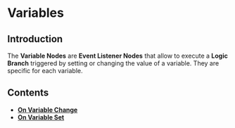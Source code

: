 # Variables

## Introduction

The **Variable Nodes** are **Event Listener Nodes** that allow to execute a **Logic Branch** triggered by setting or changing the value of a variable. They are specific for each variable.

## Contents

* [**On Variable Change**](on-variable-change.md)
* [**On Variable Set**](on-variable-set.md)

